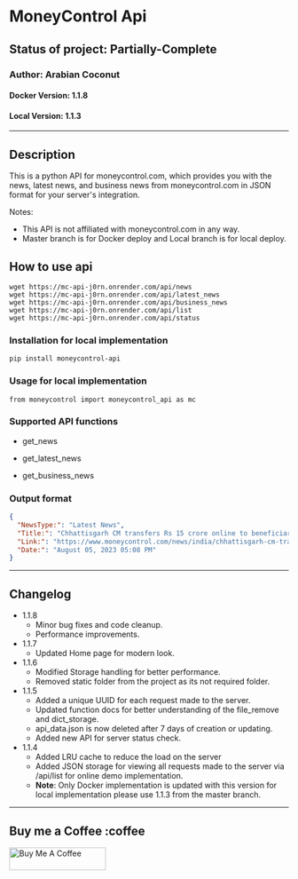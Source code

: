 
# MoneyControl Api

## Status of project: **Partially-Complete**

### Author: Arabian Coconut

#### Docker Version: 1.1.8

#### Local Version: 1.1.3

---

## Description

This is a python API for moneycontrol.com, which provides you with the news, latest news, and
business news from moneycontrol.com in JSON format for your server's integration.

Notes:

* This API is not affiliated with moneycontrol.com in any way.
* Master branch is for Docker deploy and Local branch is for local deploy.

## How to use api

```shell
wget https://mc-api-j0rn.onrender.com/api/news 
wget https://mc-api-j0rn.onrender.com/api/latest_news
wget https://mc-api-j0rn.onrender.com/api/business_news
wget https://mc-api-j0rn.onrender.com/api/list
wget https://mc-api-j0rn.onrender.com/api/status
 ```

### Installation for local implementation

`pip install moneycontrol-api`

### Usage for local implementation

`from moneycontrol import moneycontrol_api as mc`

### Supported API functions

* get_news

* get_latest_news

* get_business_news

### Output format

``` json
{
  "NewsType:": "Latest News",
  "Title:": "Chhattisgarh CM transfers Rs 15 crore online to beneficiaries as part of Godhan Nyay Yojana",
  "Link:": "https://www.moneycontrol.com/news/india/chhattisgarh-cm-transfers-rs-15-crore-online-to-beneficiaries-as-part-of-godhan-nyay-yojana-11103381.html",
  "Date:": "August 05, 2023 05:08 PM"
}
```

---

## Changelog

* 1.1.8
  * Minor bug fixes and code cleanup.
  * Performance improvements.
* 1.1.7
  * Updated Home page for modern look.
* 1.1.6
  * Modified Storage handling for better performance.
  * Removed static folder from the project as its not required folder.
* 1.1.5
  * Added a unique UUID for each request made to the server.
  * Updated function docs for better understanding of the file_remove and dict_storage.
  * api_data.json is now deleted after 7 days of creation or updating.
  * Added new API for server status check.
* 1.1.4
  * Added LRU cache to reduce the load on the server
  * Added JSON storage for viewing all requests made to the server via /api/list for online demo implementation.
  * **Note**: Only Docker implementation is updated with this version for local implementation please use 1.1.3 from the master branch.

---

## Buy me a Coffee :coffee

<a href="https://www.buymeacoffee.com/arabiancoconut" target="_blank"><img src="https://cdn.buymeacoffee.com/buttons/default-orange.png" alt="Buy Me A Coffee" height="41" width="174"></a>
